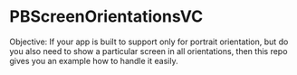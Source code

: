 # PBScreenOrientationsVC

Objective: 
If your app is built to support only for portrait orientation, but do you also need to show a particular screen in all orientations, then this repo gives you an example how to handle it easily.
